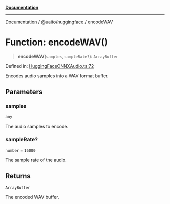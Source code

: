 [**Documentation**](../../../README.md)

***

[Documentation](../../../README.md) / [@uaito/huggingface](../README.md) / encodeWAV

# Function: encodeWAV()

> **encodeWAV**(`samples`, `sampleRate?`): `ArrayBuffer`

Defined in: [HuggingFaceONNXAudio.ts:72](https://github.com/elribonazo/uaito/blob/0785510d8ad92c6f9514ad770b3e81162500e4a0/packages/huggingFace/src/HuggingFaceONNXAudio.ts#L72)

Encodes audio samples into a WAV format buffer.

## Parameters

### samples

`any`

The audio samples to encode.

### sampleRate?

`number` = `16000`

The sample rate of the audio.

## Returns

`ArrayBuffer`

The encoded WAV buffer.
